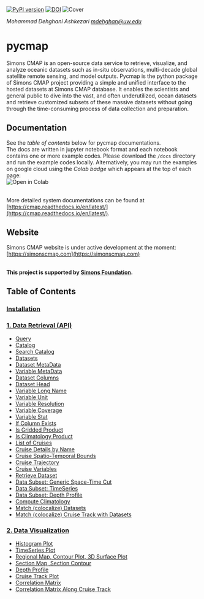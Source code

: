 [![PyPI version](https://badge.fury.io/py/pycmap.svg)](https://badge.fury.io/py/pycmap)
[![DOI](https://zenodo.org/badge/199070692.svg)](https://zenodo.org/badge/latestdoi/199070692)
![Cover](https://github.com/simonscmap/pycmap/raw/master/docs/figures/CMAP.png)

*Mohammad Dehghani Ashkezari <mdehghan@uw.edu>*


# pycmap
Simons CMAP is an open-source data service to retrieve, visualize, and analyze oceanic datasets such as in-situ observations, multi-decade global satellite remote sensing, and model outputs. Pycmap is the python package of Simons CMAP project providing a simple and unified interface to the hosted datasets at Simons CMAP database. It enables the scientists and general public to dive into the vast, and often underutilized, ocean datasets and retrieve customized subsets of these massive datasets without going through the time-consuming process of data collection and preparation.

## Documentation
See the *table of contents* below for pycmap documentations. 
<br />The docs are written in jupyter notebook format and each notebook contains one or more example codes. Please download the `/docs` directory and run the example codes locally. Alternatively, you may run the examples on google cloud using the *Colab badge* which appears at the top of each page: 
<br /><img align="left" src="https://colab.research.google.com/assets/colab-badge.svg" alt="Open in Colab" title="Open and Execute in Google Colaboratory">


<br /><br />More detailed system documentations can be found at [https://cmap.readthedocs.io/en/latest/](https://cmap.readthedocs.io/en/latest/).

## Website
Simons CMAP website is under active development at the moment: [https://simonscmap.com](https://simonscmap.com)

**<br />This project is supported by [Simons Foundation](https://www.simonsfoundation.org/).**




## Table of Contents


### [Installation](https://colab.research.google.com/github/simonscmap/pycmap/blob/master/docs/Installation.ipynb)

### [1. Data Retrieval (API)](https://colab.research.google.com/github/simonscmap/pycmap/blob/master/docs/API.ipynb)
- [Query](https://colab.research.google.com/github/simonscmap/pycmap/blob/master/docs/Query.ipynb)
- [Catalog](https://colab.research.google.com/github/simonscmap/pycmap/blob/master/docs/Catalog.ipynb)
- [Search Catalog](https://colab.research.google.com/github/simonscmap/pycmap/blob/master/docs/SearchCatalog.ipynb)
- [Datasets](https://colab.research.google.com/github/simonscmap/pycmap/blob/master/docs/Datasets.ipynb)
- [Dataset MetaData](https://colab.research.google.com/github/simonscmap/pycmap/blob/master/docs/DatasetMetaData.ipynb)
- [Variable MetaData](https://colab.research.google.com/github/simonscmap/pycmap/blob/master/docs/MetaData.ipynb)
- [Dataset Columns](https://colab.research.google.com/github/simonscmap/pycmap/blob/master/docs/Columns.ipynb)
- [Dataset Head](https://colab.research.google.com/github/simonscmap/pycmap/blob/master/docs/Head.ipynb)
- [Variable Long Name](https://colab.research.google.com/github/simonscmap/pycmap/blob/master/docs/LongName.ipynb)
- [Variable Unit](https://colab.research.google.com/github/simonscmap/pycmap/blob/master/docs/Unit.ipynb)
- [Variable Resolution](https://colab.research.google.com/github/simonscmap/pycmap/blob/master/docs/Resolution.ipynb)
- [Variable Coverage](https://colab.research.google.com/github/simonscmap/pycmap/blob/master/docs/Coverage.ipynb)
- [Variable Stat](https://colab.research.google.com/github/simonscmap/pycmap/blob/master/docs/Stat.ipynb)
- [If Column Exists](https://colab.research.google.com/github/simonscmap/pycmap/blob/master/docs/HasField.ipynb)
- [Is Gridded Product](https://colab.research.google.com/github/simonscmap/pycmap/blob/master/docs/Grid.ipynb)
- [Is Climatology Product](https://colab.research.google.com/github/simonscmap/pycmap/blob/master/docs/IsClimatology.ipynb)
- [List of Cruises](https://colab.research.google.com/github/simonscmap/pycmap/blob/master/docs/Cruises.ipynb)
- [Cruise Details by Name](https://colab.research.google.com/github/simonscmap/pycmap/blob/master/docs/CruiseByName.ipynb)
- [Cruise Spatio-Temporal Bounds](https://colab.research.google.com/github/simonscmap/pycmap/blob/master/docs/CruiseBounds.ipynb)
- [Cruise Trajectory](https://colab.research.google.com/github/simonscmap/pycmap/blob/master/docs/CruiseTrajectory.ipynb)
- [Cruise Variables](https://colab.research.google.com/github/simonscmap/pycmap/blob/master/docs/CruiseVariables.ipynb)
- [Retrieve Dataset](https://colab.research.google.com/github/simonscmap/pycmap/blob/master/docs/RetrieveDataset.ipynb)
- [Data Subset: Generic Space-Time Cut](https://colab.research.google.com/github/simonscmap/pycmap/blob/master/docs/SpaceTime.ipynb)
- [Data Subset: TimeSeries](https://colab.research.google.com/github/simonscmap/pycmap/blob/master/docs/TimeSeries.ipynb)
- [Data Subset: Depth Profile](https://colab.research.google.com/github/simonscmap/pycmap/blob/master/docs/DepthProfile.ipynb)
- [Compute Climatology](https://colab.research.google.com/github/simonscmap/pycmap/blob/master/docs/Climatology.ipynb)
- [Match (colocalize) Datasets](https://colab.research.google.com/github/simonscmap/pycmap/blob/master/docs/Match.ipynb)
- [Match (colocalize) Cruise Track with Datasets](https://colab.research.google.com/github/simonscmap/pycmap/blob/master/docs/MatchCruise.ipynb)


### [2. Data Visualization](https://colab.research.google.com/github/simonscmap/pycmap/blob/master/docs/Viz.ipynb)
- [Histogram Plot](https://colab.research.google.com/github/simonscmap/pycmap/blob/master/docs/Viz_Histogram.ipynb)
- [TimeSeries Plot](https://colab.research.google.com/github/simonscmap/pycmap/blob/master/docs/Viz_TimeSeries.ipynb)
- [Regional Map, Contour Plot, 3D Surface Plot](https://colab.research.google.com/github/simonscmap/pycmap/blob/master/docs/Viz_RegionalMap.ipynb)
- [Section Map, Section Contour](https://colab.research.google.com/github/simonscmap/pycmap/blob/master/docs/Viz_Section.ipynb)
- [Depth Profile](https://colab.research.google.com/github/simonscmap/pycmap/blob/master/docs/Viz_DepthProfile.ipynb)
- [Cruise Track Plot](https://colab.research.google.com/github/simonscmap/pycmap/blob/master/docs/Viz_CruiseTrack.ipynb)
- [Correlation Matrix](https://colab.research.google.com/github/simonscmap/pycmap/blob/master/docs/Viz_CorrelationMatrix.ipynb)
- [Correlation Matrix Along Cruise Track](https://colab.research.google.com/github/simonscmap/pycmap/blob/master/docs/Viz_CruiseCorrelationMatrix.ipynb)

